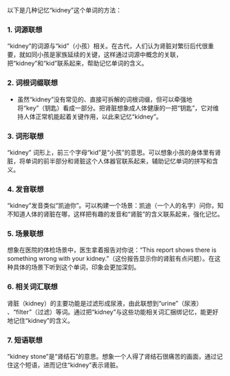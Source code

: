以下是几种记忆“kidney”这个单词的方法：
### 1. 词源联想
“kidney”的词源与“kid”（小孩）相关。在古代，人们认为肾脏对繁衍后代很重要，就如同小孩是家族延续的关键，这样通过词源中概念的关联，把“kidney”和“kid”联系起来，帮助记忆单词的含义。

### 2. 词根词缀联想
 - 虽然“kidney”没有常见的、直接可拆解的词根词缀，但可以牵强地将“key”（钥匙）看成一部分。把肾脏想象成人体健康的一把“钥匙”，它对维持人体正常机能起着关键作用，以此来记忆“kidney”。

### 3. 词形联想
“kidney” 词形上，前三个字母“kid”是“小孩”的意思。可以想象小孩的身体里有肾脏，将单词的前半部分和肾脏这个人体器官联系起来，辅助记忆单词的拼写和含义。

### 4. 发音联想
“kidney”发音类似“凯迪你”。可以构建一个场景：凯迪（一个人的名字）问你，知不知道人体的肾脏在哪，这样把有趣的发音和“肾脏”的含义联系起来，强化记忆。

### 5. 场景联想
想象在医院的体检场景中，医生拿着报告对你说：“This report shows there is something wrong with your kidney.”（这份报告显示你的肾脏有点问题）。在这种具体的场景下听到这个单词，印象会更加深刻。 

### 6. 相关词汇联想
肾脏（kidney）的主要功能是过滤形成尿液，由此联想到“urine”（尿液） 、“filter”（过滤）等词。通过把“kidney”与这些功能相关词汇捆绑记忆，能更好地记住“kidney”的含义。 

### 7. 短语联想
“kidney stone”是“肾结石”的意思。想象一个人得了肾结石很痛苦的画面，通过记住这个短语，进而记住“kidney”表示肾脏。 